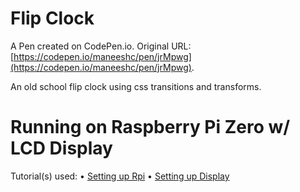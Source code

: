# Flip Clock

A Pen created on CodePen.io. Original URL: [https://codepen.io/maneeshc/pen/jrMpwg](https://codepen.io/maneeshc/pen/jrMpwg).

An old school flip clock using css transitions and transforms.

# Running on Raspberry Pi Zero w/ LCD Display

Tutorial(s) used: 
• [Setting up Rpi](https://tellini.info/2018/08/create-a-smart-clock-with-a-raspberry-pi/)
• [Setting up Display](http://www.lcdwiki.com/3.5inch_RPi_Display)
